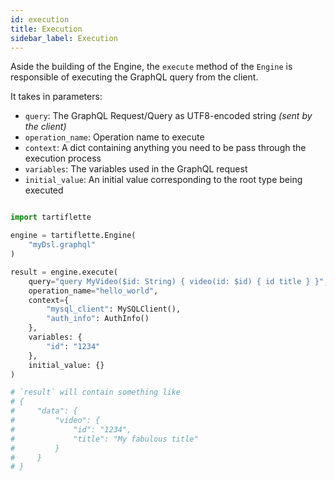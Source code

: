 ```yaml
---
id: execution
title: Execution
sidebar_label: Execution
---
```


Aside the building of the Engine, the `execute` method of the `Engine` is responsible of executing the GraphQL query from the client.

It takes in parameters:
* `query`: The GraphQL Request/Query as UTF8-encoded string _(sent by the client)_
* `operation_name`: Operation name to execute
* `context`: A dict containing anything you need to be pass through the execution process
* `variables`: The variables used in the GraphQL request
* `initial_value`: An initial value corresponding to the root type being executed

```python

import tartiflette

engine = tartiflette.Engine(
    "myDsl.graphql"
)

result = engine.execute(
    query="query MyVideo($id: String) { video(id: $id) { id title } }",
    operation_name="hello_world",
    context={
        "mysql_client": MySQLClient(),
        "auth_info": AuthInfo()
    },
    variables: {
        "id": "1234"
    },
    initial_value: {}
)

# `result` will contain something like
# {
#     "data": {
#         "video": {
#             "id": "1234",
#             "title": "My fabulous title"
#         }
#     }
# }
```